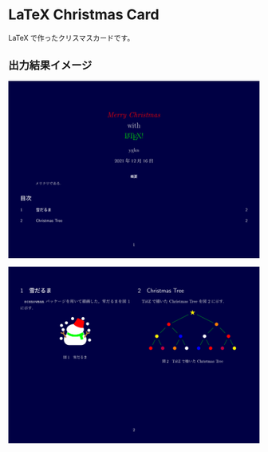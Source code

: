 # LaTeX Christmas Card

LaTeX で作ったクリスマスカードです。

## 出力結果イメージ

![1枚目](./image-1.png)

![2枚目](./image-2.png)
